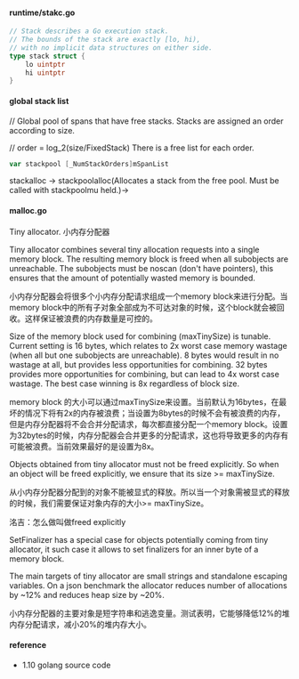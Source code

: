 #### runtime/stakc.go

```go
// Stack describes a Go execution stack.
// The bounds of the stack are exactly [lo, hi),
// with no implicit data structures on either side.
type stack struct {
    lo uintptr
    hi uintptr
}
```

#### global stack list

// Global pool of spans that have free stacks.  Stacks are assigned an order according to size.

// order = log\_2\(size/FixedStack\) There is a free list for each order.

```go
var stackpool [_NumStackOrders]mSpanList
```

stackalloc -&gt; stackpoolalloc\(Allocates a stack from the free pool. Must be called with stackpoolmu held.\)-&gt;

#### malloc.go

Tiny allocator. 小内存分配器

Tiny allocator combines several tiny allocation requests into a single memory block. The resulting memory block is freed when all subobjects are unreachable. The subobjects must be noscan \(don't have pointers\), this ensures that the amount of potentially wasted memory is bounded.

小内存分配器会将很多个小内存分配请求组成一个memory block来进行分配。当memory block中的所有子对象全部成为不可达对象的时候，这个block就会被回收。这样保证被浪费的内存数量是可控的。

Size of the memory block used for combining \(maxTinySize\) is tunable. Current setting is 16 bytes, which relates to 2x worst case memory wastage \(when all but one subobjects are unreachable\). 8 bytes would result in no wastage at all, but provides less opportunities for combining. 32 bytes provides more opportunities for combining, but can lead to 4x worst case wastage. The best case winning is 8x regardless of block size.

memory block 的大小可以通过maxTinySize来设置。当前默认为16bytes，在最坏的情况下将有2x的内存被浪费；当设置为8bytes的时候不会有被浪费的内存，但是内存分配器将不会合并分配请求，每次都直接分配一个memory block。设置为32bytes的时候，内存分配器会合并更多的分配请求，这也将导致更多的内存有可能被浪费。当前效果最好的是设置为8x。

Objects obtained from tiny allocator must not be freed explicitly. So when an object will be freed explicitly, we ensure that its size &gt;= maxTinySize.

从小内存分配器分配到的对象不能被显式的释放。所以当一个对象需被显式的释放的时候，我们需要保证对象内存的大小&gt;= maxTinySize。

洺吉：怎么做叫做freed explicitly

SetFinalizer has a special case for objects potentially coming from tiny allocator, it such case it allows to set finalizers for an inner byte of a memory block.

The main targets of tiny allocator are small strings and standalone escaping variables. On a json benchmark the allocator reduces number of allocations by ~12% and reduces heap size by ~20%.

小内存分配器的主要对象是短字符串和逃逸变量。测试表明，它能够降低12%的堆内存分配请求，减小20%的堆内存大小。













#### reference

* 1.10 golang source code



